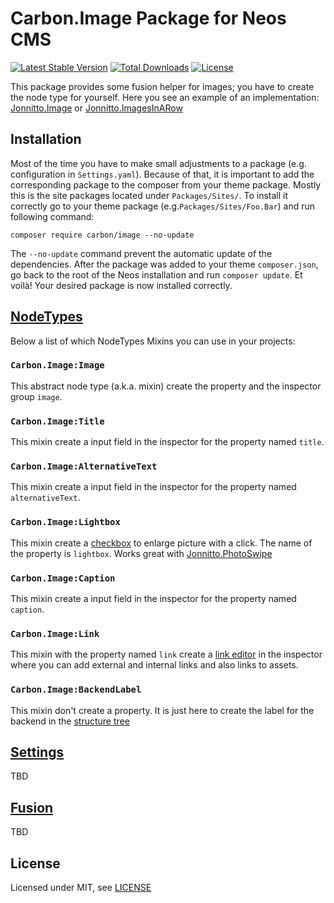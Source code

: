 Carbon.Image Package for Neos CMS
=================================

[![Latest Stable Version](https://poser.pugx.org/carbon/image/v/stable)](https://packagist.org/packages/carbon/image)
[![Total Downloads](https://poser.pugx.org/carbon/image/downloads)](https://packagist.org/packages/carbon/image)
[![License](https://poser.pugx.org/carbon/image/license)](https://packagist.org/packages/carbon/image)

This package provides some fusion helper for images; you have to create the node type for yourself. Here you see an example of an implementation: [Jonnitto.Image](https://github.com/jonnitto/Jonnitto.Image) or [Jonnitto.ImagesInARow](https://github.com/jonnitto/Jonnitto.ImagesInARow)


Installation
------------

Most of the time you have to make small adjustments to a package (e.g. configuration in `Settings.yaml`). Because of that, it is important to add the corresponding package to the composer from your theme package. Mostly this is the site packages located under `Packages/Sites/`. To install it correctly go to your theme package (e.g.`Packages/Sites/Foo.Bar`) and run following command:
```
composer require carbon/image --no-update
```

The `--no-update` command prevent the automatic update of the dependencies. After the package was added to your theme `composer.json`, go back to the root of the Neos installation and run `composer update`. Et voilà! Your desired package is now installed correctly.


[NodeTypes](Configuration/NodeTypes.Mixin.yaml)
-----------------------------------------------
Below a list of which NodeTypes Mixins you can use in your projects:

### `Carbon.Image:Image`
This abstract node type (a.k.a. mixin) create the property and the inspector group `image`.

### `Carbon.Image:Title`
This mixin create a input field in the inspector for the property named `title`.

### `Carbon.Image:AlternativeText`
This mixin create a input field in the inspector for the property named `alternativeText`.

### `Carbon.Image:Lightbox`
This mixin create a [checkbox](https://neos.readthedocs.io/en/stable/References/PropertyEditorReference.html#property-type-boolean-booleaneditor-checkbox-editor) to enlarge picture with a click. The name of the property is `lightbox`. Works great with [Jonnitto.PhotoSwipe](https://github.com/jonnitto/Jonnitto.PhotoSwipe)

### `Carbon.Image:Caption`
This mixin create a input field in the inspector for the property named `caption`.

### `Carbon.Image:Link`
This mixin with the property named `link` create a [link editor](https://neos.readthedocs.io/en/stable/References/PropertyEditorReference.html#property-type-boolean-booleaneditor-checkbox-editor) in the inspector where you can add external and internal links and also links to assets.

### `Carbon.Image:BackendLabel`
This mixin don't create a property. It is just here to create the label for the backend in the [structure tree](https://neos.readthedocs.io/en/stable/UserGuide/UserInterfaceBasics.html#the-structure-tree)


[Settings](Configuration/Settings.yaml)
---------------------------------------
TBD


[Fusion](Resources/Private/Fusion)
----------------------------------
TBD


License
-------

Licensed under MIT, see [LICENSE](LICENSE)
